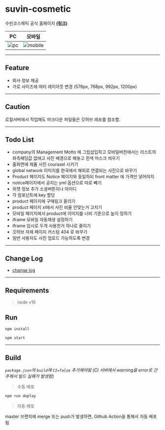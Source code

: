# suvin-cosmetic

수빈코스메틱 공식 홈페이지 **[(링크)](https://suvincos.com/)**

|                                                      PC                                                      |                                                      모바일                                                      |
| :----------------------------------------------------------------------------------------------------------: | :--------------------------------------------------------------------------------------------------------------: |
| ![pc](https://user-images.githubusercontent.com/59393359/148419257-fa796517-301a-43f0-9f35-073a6a6c8091.png) | ![mobile](https://user-images.githubusercontent.com/59393359/148786314-98bc0511-e416-4a84-aa5e-76519fccaeaa.png) |

---

## Feature

- 회사 정보 제공
- 가로 사이즈에 따라 레이아웃 변경 (576px, 768px, 992px, 1200px)

---

## Caution

로컬서버에서 작업해도 마크다운 파일들은 깃허브 레포를 참조함.

---

## Todo List

- company의 Management Motto 에 그립삽입하고 모바일버전에서는 리스트의 좌측패딩값 없애고 사진 배경으로 해놓고 흰색 마스크 씌우기
- 홈화면에 제품 사진 courasel 시키기
- global network 이미지를 한국에서 해외로 연결되는 사진으로 바꾸기
- Product 페이지도 Notice 페이지와 동일하되 front matter 에 가격만 넣어야지
- notice페이지에서 공지는 yml 옵션으로 따로 빼기
- 위챗 정보 추가 소셜버튼이나 아이디
- 각 컴포넌트에 key 할당
- product 페이지에 구매링크 올리기
- product 페이지 xl에서 사진 비율 안맞는거 고치기
- 모바일 페이지에서 product에 이미지를 너비 기준으로 높이 정하기
- iframe 모바일 자동재생 설정하기
- iframe 임시로 두개 사용한거 하나로 줄이기
- 깃허브 자체 페이지 커스텀 404 로 바꾸기
- 일반 사용자도 사진 업로드 가능하도록 변경

---

## Change Log

- [change log](https://github.com/syki66/suvin-cosmetic/blob/master/CHANGELOG.MD)

---

## Requirements

> node v16

## Run

```bash
npm install
```

```bash
npm start
```

---

## Build

_`package.json`의 `build`에 `CI=false` 추가해야됨 (CI 서버에서 warning을 error로 간주해서 빌드 실패가 발생함)_

> 수동 배포

```bash
npm run deploy
```

> 자동 배포

master 브랜치에 merge 또는 push가 발생하면, Github Action을 통해서 자동 배포됨
